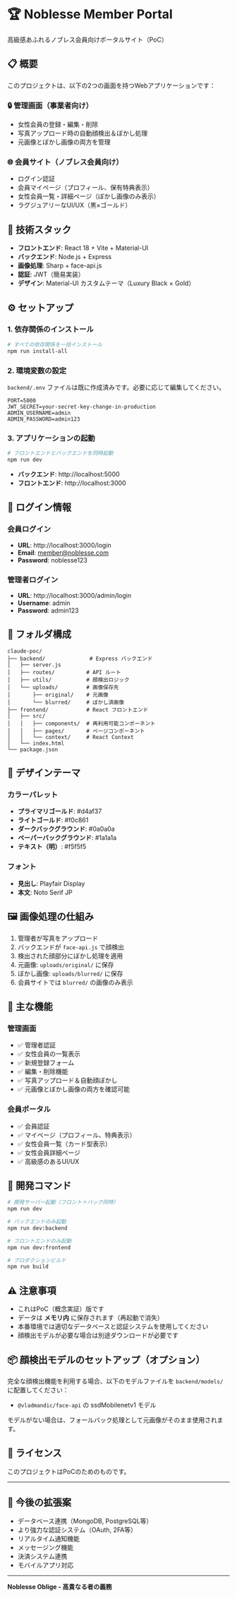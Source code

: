 # 🏆 Noblesse Member Portal

高級感あふれるノブレス会員向けポータルサイト（PoC）

## 📋 概要

このプロジェクトは、以下の2つの画面を持つWebアプリケーションです：

### 🔒 管理画面（事業者向け）
- 女性会員の登録・編集・削除
- 写真アップロード時の自動顔検出＆ぼかし処理
- 元画像とぼかし画像の両方を管理

### 🌐 会員サイト（ノブレス会員向け）
- ログイン認証
- 会員マイページ（プロフィール、保有特典表示）
- 女性会員一覧・詳細ページ（ぼかし画像のみ表示）
- ラグジュアリーなUI/UX（黒×ゴールド）

## 🚀 技術スタック

- **フロントエンド**: React 18 + Vite + Material-UI
- **バックエンド**: Node.js + Express
- **画像処理**: Sharp + face-api.js
- **認証**: JWT（簡易実装）
- **デザイン**: Material-UI カスタムテーマ（Luxury Black × Gold）

## ⚙️ セットアップ

### 1. 依存関係のインストール

```bash
# すべての依存関係を一括インストール
npm run install-all
```

### 2. 環境変数の設定

`backend/.env` ファイルは既に作成済みです。必要に応じて編集してください。

```env
PORT=5000
JWT_SECRET=your-secret-key-change-in-production
ADMIN_USERNAME=admin
ADMIN_PASSWORD=admin123
```

### 3. アプリケーションの起動

```bash
# フロントエンドとバックエンドを同時起動
npm run dev
```

- **バックエンド**: http://localhost:5000
- **フロントエンド**: http://localhost:3000

## 🔑 ログイン情報

### 会員ログイン
- **URL**: http://localhost:3000/login
- **Email**: member@noblesse.com
- **Password**: noblesse123

### 管理者ログイン
- **URL**: http://localhost:3000/admin/login
- **Username**: admin
- **Password**: admin123

## 📂 フォルダ構成

```
claude-poc/
├── backend/              # Express バックエンド
│   ├── server.js
│   ├── routes/          # API ルート
│   ├── utils/           # 顔検出ロジック
│   └── uploads/         # 画像保存先
│       ├── original/    # 元画像
│       └── blurred/     # ぼかし済画像
├── frontend/            # React フロントエンド
│   ├── src/
│   │   ├── components/  # 再利用可能コンポーネント
│   │   ├── pages/       # ページコンポーネント
│   │   └── context/     # React Context
│   └── index.html
└── package.json
```

## 🎨 デザインテーマ

### カラーパレット
- **プライマリゴールド**: #d4af37
- **ライトゴールド**: #f0c861
- **ダークバックグラウンド**: #0a0a0a
- **ペーパーバックグラウンド**: #1a1a1a
- **テキスト（明）**: #f5f5f5

### フォント
- **見出し**: Playfair Display
- **本文**: Noto Serif JP

## 🖼️ 画像処理の仕組み

1. 管理者が写真をアップロード
2. バックエンドが `face-api.js` で顔検出
3. 検出された顔部分にぼかし処理を適用
4. 元画像: `uploads/original/` に保存
5. ぼかし画像: `uploads/blurred/` に保存
6. 会員サイトでは `blurred/` の画像のみ表示

## 📝 主な機能

### 管理画面
- ✅ 管理者認証
- ✅ 女性会員の一覧表示
- ✅ 新規登録フォーム
- ✅ 編集・削除機能
- ✅ 写真アップロード＆自動顔ぼかし
- ✅ 元画像とぼかし画像の両方を確認可能

### 会員ポータル
- ✅ 会員認証
- ✅ マイページ（プロフィール、特典表示）
- ✅ 女性会員一覧（カード型表示）
- ✅ 女性会員詳細ページ
- ✅ 高級感のあるUI/UX

## 🔧 開発コマンド

```bash
# 開発サーバー起動（フロント＋バック同時）
npm run dev

# バックエンドのみ起動
npm run dev:backend

# フロントエンドのみ起動
npm run dev:frontend

# プロダクションビルド
npm run build
```

## ⚠️ 注意事項

- これはPoC（概念実証）版です
- データは **メモリ内** に保存されます（再起動で消失）
- 本番環境では適切なデータベースと認証システムを使用してください
- 顔検出モデルが必要な場合は別途ダウンロードが必要です

## 📦 顔検出モデルのセットアップ（オプション）

完全な顔検出機能を利用する場合、以下のモデルファイルを `backend/models/` に配置してください：
- `@vladmandic/face-api` の ssdMobilenetv1 モデル

モデルがない場合は、フォールバック処理として元画像がそのまま使用されます。

## 📄 ライセンス

このプロジェクトはPoCのためのものです。

---

## 🎯 今後の拡張案

- データベース連携（MongoDB, PostgreSQL等）
- より強力な認証システム（OAuth, 2FA等）
- リアルタイム通知機能
- メッセージング機能
- 決済システム連携
- モバイルアプリ対応

---

**Noblesse Oblige - 高貴なる者の義務**
